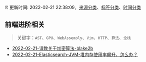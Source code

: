 :alarm_clock: 更新时间: 2022-02-21 22:38:09。[来源分类](../README.md)、[标签分类](../TAGS.md)、[时间分类](../TIMELINE.md)

## 前端进阶相关


> 关键字：`AST`、`GPU`、`WebAssembly`、`Vim`、`HTTP`、`算法`、`全栈`



- [2022-02-21-请教关于加密算法-blake2b](https://www.v2ex.com/t/835492) 
- [2022-02-21-Elasticsearch-JVM-堆内存使用率飙升，怎么办？](https://toutiao.io/k/5yzz44e) 